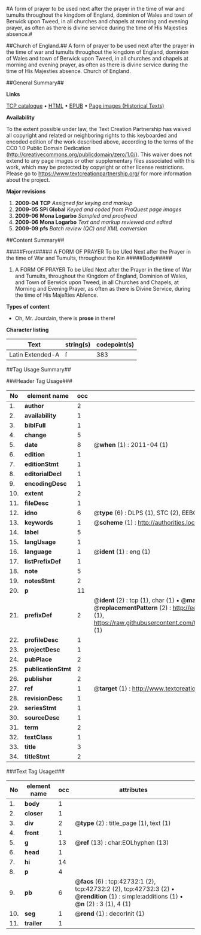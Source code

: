 #A form of prayer to be used next after the prayer in the time of war and tumults throughout the kingdom of England, dominion of Wales and town of Berwick upon Tweed, in all churches and chapels at morning and evening prayer, as often as there is divine service during the time of His Majesties absence.#

##Church of England.##
A form of prayer to be used next after the prayer in the time of war and tumults throughout the kingdom of England, dominion of Wales and town of Berwick upon Tweed, in all churches and chapels at morning and evening prayer, as often as there is divine service during the time of His Majesties absence.
Church of England.

##General Summary##

**Links**

[TCP catalogue](http://www.ota.ox.ac.uk/tcp/)  • 
[HTML](http://tei.it.ox.ac.uk/tcp/Texts-HTML/free/A33/A33023.html)  • 
[EPUB](http://tei.it.ox.ac.uk/tcp/Texts-EPUB/free/A33/A33023.epub) • 
[Page images (Historical Texts)](https://historicaltexts.jisc.ac.uk/eebo-09316736e)

**Availability**

To the extent possible under law, the Text Creation Partnership has waived all copyright and related or neighboring rights to this keyboarded and encoded edition of the work described above, according to the terms of the CC0 1.0 Public Domain Dedication (http://creativecommons.org/publicdomain/zero/1.0/). This waiver does not extend to any page images or other supplementary files associated with this work, which may be protected by copyright or other license restrictions. Please go to https://www.textcreationpartnership.org/ for more information about the project.

**Major revisions**

1. __2009-04__ __TCP__ *Assigned for keying and markup*
1. __2009-05__ __SPi Global__ *Keyed and coded from ProQuest page images*
1. __2009-06__ __Mona Logarbo__ *Sampled and proofread*
1. __2009-06__ __Mona Logarbo__ *Text and markup reviewed and edited*
1. __2009-09__ __pfs__ *Batch review (QC) and XML conversion*

##Content Summary##

#####Front#####
A FORM OF PRAYER To be Uſed Next after the Prayer in the time of War and Tumults, throughout the Kin
#####Body#####

1. A FORM OF PRAYER To be Uſed Next after the Prayer in the time of War and Tumults, throughout the Kingdom of England, Dominion of Wales, and Town of Berwick upon Tweed, in all Churches and Chapels, at Morning and Evening Prayer, as often as there is Divine Service, during the time of His Majeſties Abſence.

**Types of content**

  * Oh, Mr. Jourdain, there is **prose** in there!

**Character listing**


|Text|string(s)|codepoint(s)|
|---|---|---|
|Latin Extended-A|ſ|383|

##Tag Usage Summary##

###Header Tag Usage###

|No|element name|occ|attributes|
|---|---|---|---|
|1.|__author__|2||
|2.|__availability__|1||
|3.|__biblFull__|1||
|4.|__change__|5||
|5.|__date__|8| @__when__ (1) : 2011-04 (1)|
|6.|__edition__|1||
|7.|__editionStmt__|1||
|8.|__editorialDecl__|1||
|9.|__encodingDesc__|1||
|10.|__extent__|2||
|11.|__fileDesc__|1||
|12.|__idno__|6| @__type__ (6) : DLPS (1), STC (2), EEBO-CITATION (1), OCLC (1), VID (1)|
|13.|__keywords__|1| @__scheme__ (1) : http://authorities.loc.gov/ (1)|
|14.|__label__|5||
|15.|__langUsage__|1||
|16.|__language__|1| @__ident__ (1) : eng (1)|
|17.|__listPrefixDef__|1||
|18.|__note__|5||
|19.|__notesStmt__|2||
|20.|__p__|11||
|21.|__prefixDef__|2| @__ident__ (2) : tcp (1), char (1)  •  @__matchPattern__ (2) : ([0-9\-]+):([0-9IVX]+) (1), (.+) (1)  •  @__replacementPattern__ (2) : http://eebo.chadwyck.com/downloadtiff?vid=$1&page=$2 (1), https://raw.githubusercontent.com/textcreationpartnership/Texts/master/tcpchars.xml#$1 (1)|
|22.|__profileDesc__|1||
|23.|__projectDesc__|1||
|24.|__pubPlace__|2||
|25.|__publicationStmt__|2||
|26.|__publisher__|2||
|27.|__ref__|1| @__target__ (1) : http://www.textcreationpartnership.org/docs/. (1)|
|28.|__revisionDesc__|1||
|29.|__seriesStmt__|1||
|30.|__sourceDesc__|1||
|31.|__term__|2||
|32.|__textClass__|1||
|33.|__title__|3||
|34.|__titleStmt__|2||


###Text Tag Usage###

|No|element name|occ|attributes|
|---|---|---|---|
|1.|__body__|1||
|2.|__closer__|1||
|3.|__div__|2| @__type__ (2) : title_page (1), text (1)|
|4.|__front__|1||
|5.|__g__|13| @__ref__ (13) : char:EOLhyphen (13)|
|6.|__head__|1||
|7.|__hi__|14||
|8.|__p__|4||
|9.|__pb__|6| @__facs__ (6) : tcp:42732:1 (2), tcp:42732:2 (2), tcp:42732:3 (2)  •  @__rendition__ (1) : simple:additions (1)  •  @__n__ (2) : 3 (1), 4 (1)|
|10.|__seg__|1| @__rend__ (1) : decorInit (1)|
|11.|__trailer__|1||
